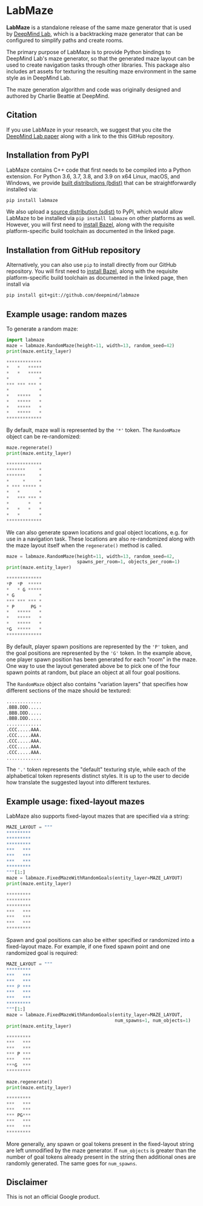 # LabMaze

**LabMaze** is a standalone release of the same maze generator that is used by
[DeepMind Lab](https://github.com/deepmind/lab), which is a backtracking maze
generator that can be configured to simplify paths and create rooms.

The primary purpose of LabMaze is to provide Python bindings to DeepMind Lab's
maze generator, so that the generated maze layout can be used to create
navigation tasks through other libraries. This package also includes art assets
for texturing the resulting maze environment in the same style as in DeepMind
Lab.

The maze generation algorithm and code was originally designed and authored by
Charlie Beattie at DeepMind.

## Citation

If you use LabMaze in your research, we suggest that you cite the
[DeepMind Lab paper](https://arxiv.org/abs/1612.03801) along with a link to the
this GitHub repository.

## Installation from PyPI

LabMaze contains C++ code that first needs to be compiled into a Python
extension. For Python 3.6, 3.7, 3.8, and 3.9 on x64 Linux, macOS, and
Windows, we provide
[built distributions (bdist)](https://packaging.python.org/glossary/#term-built-distribution)
that can be straightforwardly installed via:

```sh
pip install labmaze
```

We also upload a
[source distribution (sdist)](https://packaging.python.org/glossary/#term-source-distribution-or-sdist)
to PyPI, which would allow LabMaze to be installed via `pip install labmaze` on
other platforms as well. However, you will first need to
[install Bazel](https://docs.bazel.build/versions/master/install.html), along
with the requisite platform-specific build toolchain as documented in the linked
page.

## Installation from GitHub repository

Alternatively, you can also use `pip` to install directly from our GitHub
repository. You will first need to
[install Bazel](https://docs.bazel.build/versions/master/install.html), along
with the requisite platform-specific build toolchain as documented in the linked
page, then install via

```sh
pip install git+git://github.com/deepmind/labmaze
```

## Example usage: random mazes

To generate a random maze:

```python
import labmaze
maze = labmaze.RandomMaze(height=11, width=13, random_seed=42)
print(maze.entity_layer)

*************
*   *   *****
*   *   *****
*           *
*** *** *** *
*           *
*   *****   *
*   *****   *
*   *****   *
*   *****   *
*************
```

By default, maze wall is represented by the `'*'` token. The `RandomMaze` object
can be re-randomized:

```python
maze.regenerate()
print(maze.entity_layer)

*************
*******     *
*******     *
*     *     *
* *** ***** *
*   *       *
*   *** *** *
*       *   *
*   *   *   *
*   *       *
*************
```

We can also generate spawn locations and goal object locations, e.g. for use in
a navigation task. These locations are also re-randomized along with the maze
layout itself when the `regenerate()` method is called.

```python
maze = labmaze.RandomMaze(height=11, width=13, random_seed=42,
                          spawns_per_room=1, objects_per_room=1)
print(maze.entity_layer)

*************
*P  *P  *****
*   * G *****
* G         *
*** *** *** *
* P      PG *
*   *****   *
*   *****   *
*   *****   *
*G  *****   *
*************
```

By default, player spawn positions are represented by the `'P'` token, and the
goal positions are represented by the `'G'` token. In the example above, one
player spawn position has been generated for each "room" in the maze. One way to
use the layout generated above be to pick one of the four spawn points at
random, but place an object at all four goal positions.

The `RandomMaze` object also contains "variation layers" that specifies how
different sections of the maze should be textured:

```python
.............
.BBB.DDD.....
.BBB.DDD.....
.BBB.DDD.....
.............
.CCC.....AAA.
.CCC.....AAA.
.CCC.....AAA.
.CCC.....AAA.
.CCC.....AAA.
.............
```

The `'.'` token represents the "default" texturing style, while each of the
alphabetical token represents distinct styles. It is up to the user to decide
how translate the suggested layout into different textures.

## Example usage: fixed-layout mazes

LabMaze also supports fixed-layout mazes that are specified via a string:

```python
MAZE_LAYOUT = """
*********
*********
*********
***   ***
***   ***
***   ***
*********
"""[1:]
maze = labmaze.FixedMazeWithRandomGoals(entity_layer=MAZE_LAYOUT)
print(maze.entity_layer)

*********
*********
*********
***   ***
***   ***
***   ***
*********
```

Spawn and goal positions can also be either specified or randomized into a
fixed-layout maze. For example, if one fixed spawn point and one randomized goal
is required:

```python
MAZE_LAYOUT = """
*********
***   ***
***   ***
*** P ***
***   ***
***   ***
*********
"""[1:]
maze = labmaze.FixedMazeWithRandomGoals(entity_layer=MAZE_LAYOUT,
                                        num_spawns=1, num_objects=1)
print(maze.entity_layer)

*********
***   ***
***   ***
*** P ***
***   ***
***G  ***
*********

maze.regenerate()
print(maze.entity_layer)

*********
***   ***
***   ***
*** PG***
***   ***
***   ***
*********
```

More generally, any spawn or goal tokens present in the fixed-layout string are
left unmodified by the maze generator. If `num_objects` is greater than the
number of goal tokens already present in the string then additional ones are
randomly generated. The same goes for `num_spawns`.

## Disclaimer

This is not an official Google product.
